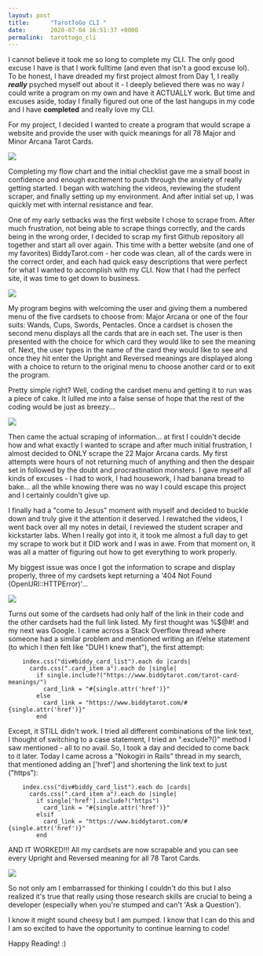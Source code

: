 ```yaml
---
layout: post
title:      "TarotToGo CLI "
date:       2020-07-04 16:51:37 +0000
permalink:  tarottogo_cli
---
```



I cannot believe it took me so long to complete my CLI. The only good excuse I have is that I work fulltime (and even that isn't a good excuse lol). To be honest, I have dreaded my first project almost from Day 1, I really ***really*** psyched myself out about it - I deeply believed there was no way *I* could write a program on my own and have it ACTUALLY work. But time and excuses aside, today I finally figured out one of the last hangups in my code and I have **completed** and really love my CLI. 

For my project, I decided I wanted to create a program that would scrape a website and provide the user with quick meanings for all 78 Major and Minor Arcana Tarot Cards.

![](https://i.pinimg.com/originals/c4/a5/4d/c4a54dd762ed4bdf2a5c5fba0b338b53.gif)

Completing my flow chart and the initial checklist gave me a small boost in confidence and enough excitement to push through the anxiety of really getting started. I began with watching the videos, reviewing the student scraper, and finally setting up my environment. And after initial set up, I was quickly met with internal resistance and fear. 

One of my early setbacks was the first website I chose to scrape from. After much frustration, not being able to scrape things correctly, and the cards being in the wrong order, I decided to scrap my first Github repository all together and start all over again. This time with a better website (and one of my favorites) BiddyTarot.com - her code was clean, all of the cards were in the correct order, and each had quick easy descriptions that were perfect for what I wanted to accomplish with my CLI. Now that I had the perfect site, it was time to get down to business.

![](https://thumbs.gfycat.com/UnselfishInnocentEelelephant-size_restricted.gif)

My program begins with welcoming the user and giving them a numbered menu of the five cardsets to choose from: Major Arcana or one of the four suits: Wands, Cups, Swords, Pentacles. Once a cardset is chosen the second menu displays all the cards that are in each set. The user is then presented with the choice for which card they would like to see the meaning of. Next, the user types in the name of the card they would like to see and once they hit enter the Upright and Reversed meanings are displayed along with a choice to return to the original menu to choose another card or to exit the program. 

Pretty simple right? Well, coding the cardset menu and getting it to run was a piece of cake. It lulled me into a false sense of hope that the rest of the coding would be just as breezy...

![](https://media2.giphy.com/media/pWIak75z5nNWU/200.gif)

Then came the actual scraping of information... at first I couldn't decide how and what exactly I wanted to scrape and after much initial frustration, I almost decided to ONLY scrape the 22 Major Arcana cards. My first attempts were hours of not returning much of anything and then the despair set in followed by the doubt and procrastination monsters. I gave myself all kinds of excuses - I had to work, I had housework, I had banana bread to bake... all the while knowing there was no way I could escape this project and I certainly couldn't give up.

I finally had a "come to Jesus" moment with myself and decided to buckle down and truly give it the attention it deserved. I rewatched the videos, I went back over all my notes in detail, I reviewed the student scraper and kickstarter labs. When I really got into it, it took me almost a full day to get my scrape to work but it DID work and I was in awe. From that moment on, it was all a matter of figuring out how to get everything to work properly.

My biggest issue was once I got the information to scrape and display properly, three of my cardsets kept returning a '404 Not Found (OpenURI::HTTPError)'...

![](https://media.tenor.com/images/2a5b6d4e3a802aa4285e2584a5c4b48a/tenor.gif)

Turns out some of the cardsets had only half of the link in their code and the other cardsets had the full link listed. My first thought was %$@#! and my next was Google. I came across a Stack Overflow thread where someone had a similar problem and mentioned writing an if/else statement (to which I then felt like "DUH I knew that"), the first attempt:
```
    index.css("div#biddy_card_list").each do |cards|
      cards.css(".card_item a").each do |single| 
        if single.include?("https://www.biddytarot.com/tarot-card-meanings/") 
          card_link = "#{single.attr('href')}"
        else
          card_link = "https://www.biddytarot.com/#{single.attr('href')}"
        end   
```

Except, it STILL didn't work. I tried all different combinations of the link text, I thought of switching to a case statement, I tried an ".exclude?()" method I saw mentioned - all to no avail. So, I took a day and decided to come back to it later. Today I came across a "Nokogiri in Rails" thread in my search, that mentioned adding an ['href'] and shortening the link text to just ("https"):
```
    index.css("div#biddy_card_list").each do |cards|
      cards.css(".card_item a").each do |single| 
        if single['href'].include?("https")
          card_link = "#{single.attr('href')}"
        elsif
          card_link = "https://www.biddytarot.com/#{single.attr('href')}"
        end 
```
AND IT WORKED!!! All my cardsets are now scrapable and you can see every Upright and Reversed meaning for all 78 Tarot Cards.

![](https://i.pinimg.com/originals/db/c6/59/dbc6597b27b388e63bb782875fc7140c.gif)

So not only am I embarrassed for thinking I couldn't do this but I also realized it's true that really using those research skills are crucial to being a developer (especially when you're stumped and can't 'Ask a Question'). 

I know it might sound cheesy but I am pumped. I know that I can do this and I am so excited to have the opportunity to continue learning to code!

Happy Reading! :)
